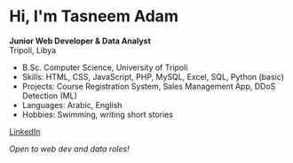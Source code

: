 # Hi, I'm Tasneem Adam

**Junior Web Developer & Data Analyst**  
Tripoli, Libya

- B.Sc. Computer Science, University of Tripoli
- Skills: HTML, CSS, JavaScript, PHP, MySQL, Excel, SQL, Python (basic)
- Projects: Course Registration System, Sales Management App, DDoS Detection (ML)
- Languages: Arabic, English 
- Hobbies: Swimming, writing short stories

[LinkedIn](https://www.linkedin.com/in/tasneem-adam-29387836a/)

_Open to web dev and data roles!_

